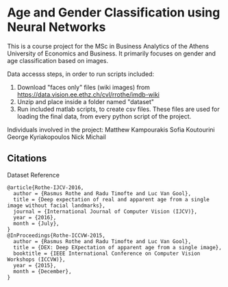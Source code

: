 # Age and Gender Classification using Neural Networks

This is a course project for the MSc in Business Analytics of the Athens University of Economics and Business. It primarily focuses on gender and age classification based on images. 

Data accesss steps, in order to run scripts included:
1) Download "faces only" files (wiki images) from https://data.vision.ee.ethz.ch/cvl/rrothe/imdb-wiki
2) Unzip and place inside a folder named "dataset"
3) Run included matlab scripts, to create csv files. These files are used for loading the final data, from every python script of the project.

Individuals involved in the project:
Matthew Kampourakis
Sofia Koutourini
George Kyriakopoulos
Nick Michail

## Citations
Dataset Reference
```
@article{Rothe-IJCV-2016,
  author = {Rasmus Rothe and Radu Timofte and Luc Van Gool},
  title = {Deep expectation of real and apparent age from a single image without facial landmarks},
  journal = {International Journal of Computer Vision (IJCV)},
  year = {2016},
  month = {July},
}
@InProceedings{Rothe-ICCVW-2015,
  author = {Rasmus Rothe and Radu Timofte and Luc Van Gool},
  title = {DEX: Deep EXpectation of apparent age from a single image},
  booktitle = {IEEE International Conference on Computer Vision Workshops (ICCVW)},
  year = {2015},
  month = {December},
}
```
